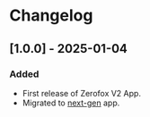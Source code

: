 # Changelog

## [1.0.0] - 2025-01-04
### Added
- First release of Zerofox V2 App.
- Migrated to [next-gen](https://help.sumologic.com/docs/get-started/apps-integrations/#next-gen-apps) app.